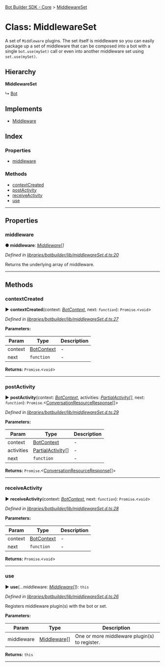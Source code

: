 [Bot Builder SDK - Core](../README.md) > [MiddlewareSet](../classes/botbuilder.middlewareset.md)



# Class: MiddlewareSet


A set of `Middleware` plugins. The set itself is middleware so you can easily package up a set of middleware that can be composed into a bot with a single `bot.use(mySet)` call or even into another middleware set using `set.use(mySet)`.

## Hierarchy

**MiddlewareSet**

↳  [Bot](botbuilder.bot.md)








## Implements

* [Middleware](../interfaces/botbuilder.middleware.md)

## Index

### Properties

* [middleware](botbuilder.middlewareset.md#middleware)


### Methods

* [contextCreated](botbuilder.middlewareset.md#contextcreated)
* [postActivity](botbuilder.middlewareset.md#postactivity)
* [receiveActivity](botbuilder.middlewareset.md#receiveactivity)
* [use](botbuilder.middlewareset.md#use)



---
## Properties
<a id="middleware"></a>

###  middleware

**●  middleware**:  *[Middleware](../interfaces/botbuilder.middleware.md)[]* 

*Defined in [libraries/botbuilder/lib/middlewareSet.d.ts:20](https://github.com/Microsoft/botbuilder-js/blob/5422076/libraries/botbuilder/lib/middlewareSet.d.ts#L20)*



Returns the underlying array of middleware.




___


## Methods
<a id="contextcreated"></a>

###  contextCreated

► **contextCreated**(context: *[BotContext](../interfaces/botbuilder.__global.botcontext.md)*, next: *`function`*): `Promise`.<`void`>



*Defined in [libraries/botbuilder/lib/middlewareSet.d.ts:27](https://github.com/Microsoft/botbuilder-js/blob/5422076/libraries/botbuilder/lib/middlewareSet.d.ts#L27)*



**Parameters:**

| Param | Type | Description |
| ------ | ------ | ------ |
| context | [BotContext](../interfaces/botbuilder.__global.botcontext.md)   |  - |
| next | `function`   |  - |





**Returns:** `Promise`.<`void`>





___

<a id="postactivity"></a>

###  postActivity

► **postActivity**(context: *[BotContext](../interfaces/botbuilder.__global.botcontext.md)*, activities: *[Partial]()[Activity](../interfaces/botbuilder.activity.md)[]*, next: *`function`*): `Promise`.<[ConversationResourceResponse](../interfaces/botbuilder.conversationresourceresponse.md)[]>



*Defined in [libraries/botbuilder/lib/middlewareSet.d.ts:29](https://github.com/Microsoft/botbuilder-js/blob/5422076/libraries/botbuilder/lib/middlewareSet.d.ts#L29)*



**Parameters:**

| Param | Type | Description |
| ------ | ------ | ------ |
| context | [BotContext](../interfaces/botbuilder.__global.botcontext.md)   |  - |
| activities | [Partial]()[Activity](../interfaces/botbuilder.activity.md)[]   |  - |
| next | `function`   |  - |





**Returns:** `Promise`.<[ConversationResourceResponse](../interfaces/botbuilder.conversationresourceresponse.md)[]>





___

<a id="receiveactivity"></a>

###  receiveActivity

► **receiveActivity**(context: *[BotContext](../interfaces/botbuilder.__global.botcontext.md)*, next: *`function`*): `Promise`.<`void`>



*Defined in [libraries/botbuilder/lib/middlewareSet.d.ts:28](https://github.com/Microsoft/botbuilder-js/blob/5422076/libraries/botbuilder/lib/middlewareSet.d.ts#L28)*



**Parameters:**

| Param | Type | Description |
| ------ | ------ | ------ |
| context | [BotContext](../interfaces/botbuilder.__global.botcontext.md)   |  - |
| next | `function`   |  - |





**Returns:** `Promise`.<`void`>





___

<a id="use"></a>

###  use

► **use**(...middleware: *[Middleware](../interfaces/botbuilder.middleware.md)[]*): `this`



*Defined in [libraries/botbuilder/lib/middlewareSet.d.ts:26](https://github.com/Microsoft/botbuilder-js/blob/5422076/libraries/botbuilder/lib/middlewareSet.d.ts#L26)*



Registers middleware plugin(s) with the bot or set.


**Parameters:**

| Param | Type | Description |
| ------ | ------ | ------ |
| middleware | [Middleware](../interfaces/botbuilder.middleware.md)[]   |  One or more middleware plugin(s) to register. |





**Returns:** `this`





___


